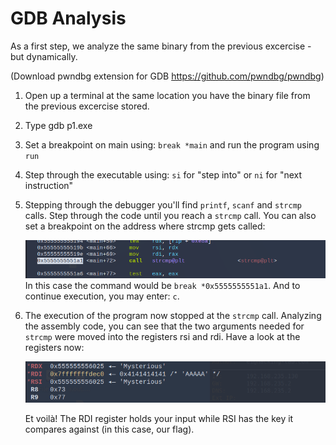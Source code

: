 # GDB Analysis
As a first step, we analyze the same binary from the previous excercise - but dynamically.

(Download pwndbg extension for GDB https://github.com/pwndbg/pwndbg)

1. Open up a terminal at the same location you have the binary file from the previous excercise stored. 
2. Type gdb p1.exe
3. Set a breakpoint on main using: ```break *main``` and run the program using ```run```
4. Step through the executable using: ```si``` for "step into" or ```ni``` for "next instruction" 
5. Stepping through the debugger you'll find ```printf```, ```scanf``` and ```strcmp``` calls. Step through the code until you reach a ```strcmp``` call. You can also set a breakpoint on the address where strcmp gets called: 
   
   ![Address of strcmp](../../images/AddrOfStrcmp.png)
   In this case the command would be ```break *0x5555555551a1```. And to continue execution, you may enter: ```c```.
6. The execution of the program now stopped at the ```strcmp``` call. Analyzing the assembly code, you can see that the two arguments needed for ```strcmp``` were moved into the registers rsi and rdi. Have a look at the registers now:

	![Strcmp register parameters](../../images/strcmpRegisters.png)
	
	Et voilà! The RDI register holds your input while RSI has the key it compares against (in this case, our flag).